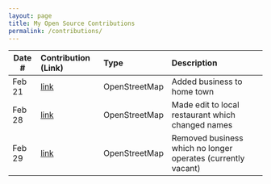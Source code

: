 ```yaml
---
layout: page
title: My Open Source Contributions
permalink: /contributions/
---
```


<!--
Type of the contribution should be "Wikipedia edit", "OpenStreet Map feature", "Documentation", "Course website", "Blog",
"Browser Add-on", etc.

The description should include a brief summary of what you did.

The link should bring us to a public page that shows your contribution. 

Replace the first row with your own contribution. 

-->





| Date #       | Contribution (Link)  | Type  | Description |
|---|:---|:---|:---|
| Feb 21  | [link](https://www.openstreetmap.org/changeset/147743053)    | OpenStreetMap    |   Added business to home town    |
| Feb 28  | [link](https://www.openstreetmap.org/changeset/148025897)    | OpenStreetMap    |   Made edit to local restaurant which changed names    |
| Feb 29  | [link](https://www.openstreetmap.org/changeset/148067745)    | OpenStreetMap    |   Removed business which no longer operates (currently vacant)    |
